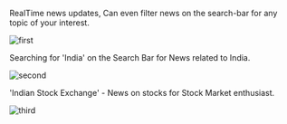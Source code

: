 RealTime news updates, Can even filter news on the search-bar for any topic of your interest.

![first](https://github.com/ShriyaJaswani/News-Today/assets/60336662/696b55c5-b580-418b-9d73-7c7ad022224c)



Searching for 'India' on the Search Bar for News related to India.

![second](https://github.com/ShriyaJaswani/News-Today/assets/60336662/43a1cab5-5d2a-4332-999d-ff2870a1525d)



'Indian Stock Exchange' - News on stocks for Stock Market enthusiast.

![third](https://github.com/ShriyaJaswani/News-Today/assets/60336662/fd188d76-877b-4f16-8d95-887460e14af3)
